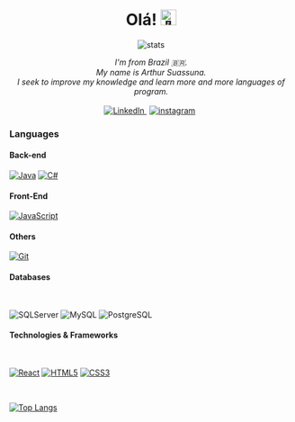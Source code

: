 <h1 align="center">Olá! <img src="https://github-production-user-asset-6210df.s3.amazonaws.com/24524555/238178097-766d336d-b87d-44ba-807c-c51de2bc6b4d.gif" width="28px" alt="👋"></h1>

<div align="center">
    <img alt="stats" src="https://github-readme-stats.vercel.app/api?username=ArthurSMA&show_icons=true&theme=dark">
</div>


<p align="center">
    <i>
        I'm from Brazil 🇧🇷. <br>
        My name is Arthur Suassuna.<br>
        I seek to improve my knowledge and learn more and more languages of program.<br>
    </i><br>
    <a href="https://www.linkedin.com/in/arthur-suassuna-178507212/">
        <img src="https://img.shields.io/badge/LinkedIn-black?style=flat-square&logo=linkedin" alt="LinkedIn">
    </a>
    <a href="https://www.instagram.com/mago_tutu/">
        <img style="margin: 0px 5px" src="https://img.shields.io/badge/instagram-black?style=flat-square&logo=instagram" alt="instagram">
    </a>
</p>

### Languages

#### Back-end
[![Java](https://img.shields.io/badge/java-black?style=for-the-badge&logo=openjdk)](https://github.com/ArthurSMA)
[![C#](https://img.shields.io/badge/csharp-black?style=for-the-badge&logo=csharp)](https://github.com/ArthurSMA)
#### Front-End
[![JavaScript](https://img.shields.io/badge/javascript-black?style=for-the-badge&logo=javascript)](https://github.com/ArthurSMA)
#### Others
[![Git](https://img.shields.io/badge/git-black?style=for-the-badge&logo=git)](https://github.com/ArthurSMA)
#### Databases
<br>

![SQLServer](https://img.shields.io/badge/Microsoft%20SQL%20Server-black?style=for-the-badge&logo=microsoft%20sql%20server)
![MySQL](https://img.shields.io/badge/mysql-black.svg?style=for-the-badge&logo=mysql&logoColor=white)
![PostgreSQL](https://img.shields.io/badge/postgresql-black?style=for-the-badge&logo=postgresql)
#### Technologies & Frameworks
<br>

[![React](https://img.shields.io/badge/react-black?style=for-the-badge&logo=react)](https://github.com/ArthurSMA)
[![HTML5](https://img.shields.io/badge/html5-black?style=for-the-badge&logo=html5)](https://hub.docker.com/u/ArthurSMA)
[![CSS3](https://img.shields.io/badge/css3-black?style=for-the-badge&logo=css3)](https://hub.docker.com/u/ArthurSMA)

<br>

[![Top Langs](https://github-readme-stats.vercel.app/api/top-langs/?username=ArthurSMA&size_weight=0.5&count_weight=0.5&theme=dark)](https://github.com/ArthurSMA/github-readme-stats)

